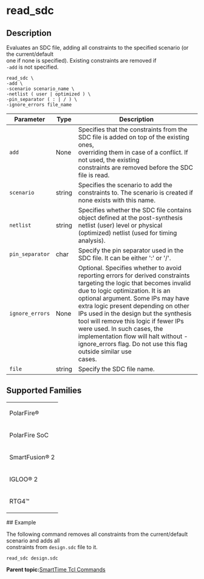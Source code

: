 # read\_sdc

## Description

Evaluates an SDC file, adding all constraints to the specified scenario \(or the current/default<br /> one if none is specified\). Existing constraints are removed if<br /> `-add` is not specified.

```
read_sdc \
-add \
-scenario scenario_name \
-netlist ( user | optimized ) \
-pin_separator ( : | / ) \
-ignore_errors file_name
```

|Parameter|Type|Description|
|---------|----|-----------|
|`add`|None|Specifies that the constraints from the SDC file is added on top of the existing ones,<br /> overriding them in case of a conflict. If not used, the existing<br /> constraints are removed before the SDC file is read.|
|`scenario`|string|Specifies the scenario to add the constraints to. The scenario is created if none exists with this name.|
|`netlist`|string|Specifies whether the SDC file contains object defined at the post-synthesis netlist \(user\) level or physical \(optimized\) netlist \(used for timing analysis\).|
|`pin_separator`|char|Specify the pin separator used in the SDC file. It can be either ':' or '/'.|
|`ignore_errors`|None|Optional. Specifies whether to avoid reporting errors for derived constraints targeting the logic that becomes invalid due to logic optimization. It is an optional argument. Some IPs may have extra logic present depending on other IPs used in the design but the synthesis tool will remove this logic if fewer IPs were used. In such cases, the implementation flow will halt without -ignore\_errors flag. Do not use this flag outside similar use<br /> cases.|
|`file`|string|Specify the SDC file name.|

## Supported Families

<table id="GUID-56F9E300-6CAB-48D0-9D92-B4EC8F62D904"><tbody><tr><td>

PolarFire®

</td></tr><tr><td>

PolarFire SoC

</td></tr><tr><td>

SmartFusion® 2

</td></tr><tr><td>

IGLOO® 2

</td></tr><tr><td>

RTG4™

</td></tr></tbody>
</table>## Example

The following command removes all constraints from the current/default scenario and adds all<br /> constraints from `design.sdc` file to it.

```
read_sdc design.sdc
```

**Parent topic:**[SmartTime Tcl Commands](GUID-96623DD0-9D90-4AFA-90C3-B2BAEEE15670.md)

